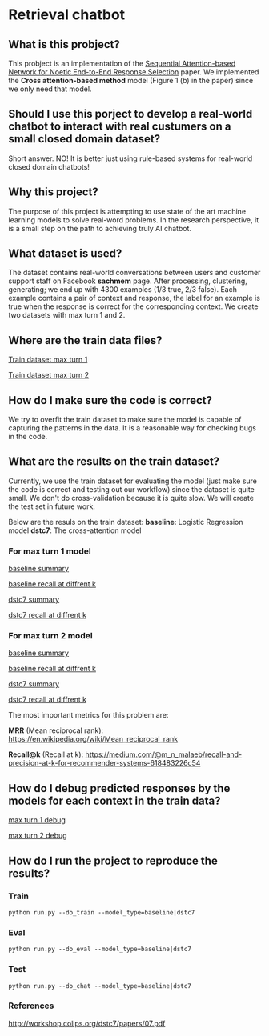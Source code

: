 # Retrieval chatbot

## What is this probject?

This probject is an implementation of the [Sequential Attention-based Network for Noetic End-to-End Response Selection](http://workshop.colips.org/dstc7/papers/07.pdf) paper. We implemented the **Cross attention-based method** model (Figure 1 (b) in the paper) since we only need that model.

## Should I use this porject to develop a real-world chatbot to interact with real custumers on a small closed domain dataset?

Short answer. NO! It is better just using rule-based systems for real-world closed domain chatbots!

## Why this project?

The purpose of this project is attempting to use state of the art machine learning models to solve real-word problems. In the research perspective, it is a small step on the path to achieving truly AI chatbot.

## What dataset is used?

The dataset contains real-world conversations between users and customer support staff on Facebook **sachmem** page. After processing, clustering, generating; we end up with 4300 examples (1/3 true, 2/3 false). Each example contains a pair of context and response, the label for an example is true when the response is correct for the corresponding context. We create two datasets with max turn 1 and 2.

## Where are the train data files?

[Train dataset max turn 1](https://github.com/sinhlt58/retrieval-chatbot/blob/master/data/sach_mem/train/max_turn_1/train.xlsx)

[Train dataset max turn 2](https://github.com/sinhlt58/retrieval-chatbot/blob/master/data/sach_mem/train/max_turn_2/train.xlsx)

## How do I make sure the code is correct?

We try to overfit the train dataset to make sure the model is capable of capturing the patterns in the data. It is a reasonable way for checking bugs in the code.

## What are the results on the train dataset?

Currently, we use the train dataset for evaluating the model (just make sure the code is correct and testing out our workflow) since the dataset is quite small. We don't do cross-validation because it is quite slow. We will create the test set in future work.

Below are the resuls on the train dataset:
**baseline**: Logistic Regression model
**dstc7**: The cross-attention model

### For max turn 1 model

[baseline summary](https://github.com/sinhlt58/retrieval-chatbot/blob/master/data/sach_mem/train/max_turn_1/summary_baseline.json)

[baseline recall at diffrent k](https://github.com/sinhlt58/retrieval-chatbot/blob/master/data/sach_mem/train/max_turn_1/metrics_baseline.xlsx)

[dstc7 summary](https://github.com/sinhlt58/retrieval-chatbot/blob/master/data/sach_mem/train/max_turn_1/summary_dstc7.json)

[dstc7 recall at diffrent k](https://github.com/sinhlt58/retrieval-chatbot/blob/master/data/sach_mem/train/max_turn_1/metrics_dstc7.xlsx)

### For max turn 2 model

[baseline summary](https://github.com/sinhlt58/retrieval-chatbot/blob/master/data/sach_mem/train/max_turn_2/summary_baseline.json)

[baseline recall at diffrent k](https://github.com/sinhlt58/retrieval-chatbot/blob/master/data/sach_mem/train/max_turn_2/metrics_baseline.xlsx)

[dstc7 summary](https://github.com/sinhlt58/retrieval-chatbot/blob/master/data/sach_mem/train/max_turn_2/summary_dstc7.json)

[dstc7 recall at diffrent k](https://github.com/sinhlt58/retrieval-chatbot/blob/master/data/sach_mem/train/max_turn_2/metrics_dstc7.xlsx)

The most important metrics for this problem are:

**MRR** (Mean reciprocal rank): https://en.wikipedia.org/wiki/Mean_reciprocal_rank

**Recall@k** (Recall at k): https://medium.com/@m_n_malaeb/recall-and-precision-at-k-for-recommender-systems-618483226c54

## How do I debug predicted responses by the models for each context in the train data?

[max turn 1 debug](https://github.com/sinhlt58/retrieval-chatbot/blob/master/data/sach_mem/train/max_turn_1/debug.json)

[max turn 2 debug](https://github.com/sinhlt58/retrieval-chatbot/blob/master/data/sach_mem/train/max_turn_2/debug.json)

## How do I run the project to reproduce the results?

### Train

``python run.py --do_train --model_type=baseline|dstc7``

### Eval

``python run.py --do_eval --model_type=baseline|dstc7``

### Test

``python run.py --do_chat --model_type=baseline|dstc7``

### References

http://workshop.colips.org/dstc7/papers/07.pdf

